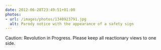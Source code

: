 ```yaml
---
date: 2012-06-28T23:49:51+01:00
photos:
- url: /images/photos/1340923791.jpg
  alt: Parody notice with the appearance of a safety sign
---
```

Caution: Revolution in Progress. Please keep all reactionary views to one side.

